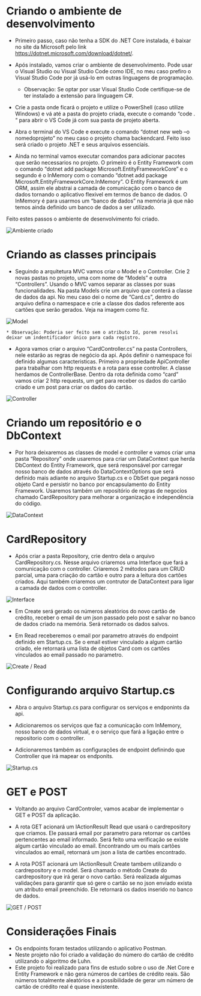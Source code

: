 # Criando o ambiente de desenvolvimento

 - Primeiro passo, caso não tenha a SDK do .NET Core instalada, é baixar no site da Microsoft pelo link https://dotnet.microsoft.com/download/dotnet/.

 - Após instalado, vamos criar o ambiente de desenvolvimento. Pode usar o Visual Studio ou Visual Studio Code como IDE, no meu caso prefiro o Visual Studio Code por já usá-lo em outras linguagens de programação. 
    * Observação: Se optar por usar Visual Studio Code certifique-se de ter instalado a extensão para linguagem C#.

 - Crie a pasta onde ficará o projeto e utilize o PowerShell (caso utilize Windows) e vá até a pasta do projeto criada, execute o comando “code . “ para abrir o VS Code já com sua pasta de projeto aberta.

 - Abra o terminal do VS Code e execute o comando “dotnet new web –o nomedoprojeto” no meu caso o projeto chama backendcard. Feito isso será criado o projeto .NET e seus arquivos essenciais.

 - Ainda no terminal vamos executar comandos para adicionar pacotes que serão necessarios no projeto. O primeiro é o Entity Framework com o comando “dotnet add package Microsoft.EntityFrameworkCore” e o segundo é o InMemory com o comando “dotnet add package Microsoft.EntityFrameworkCore.InMemory”. O Entity Framework é um ORM, assim ele abstrai a camada de comunicação com o banco de dados tornando o aplicativo flexivel em termos de banco de dados. O InMemory é para usarmos um “banco de dados” na memória já que não temos ainda definido um banco de dados a ser utilizado.
 
Feito estes passos o ambiente de desenvolvimento foi criado.

 ![Ambiente criado](/img/ambientedev.png)


# Criando as classes principais

 - Seguindo a arquitetura MVC vamos criar o Model e o Controller. Crie 2 novas pastas no projeto, uma com nome de “Models” e  outra “Controllers”. Usando o MVC vamos separar as classes por suas funcionalidades. Na pasta Models crie um arquivo que conterá a classe de dados da api. No meu caso dei o nome de “Card.cs”, dentro do arquivo defina o namespace e crie a classe dos dados referente aos cartões que serão gerados. Veja na imagem como fiz.

 ![Model](/img/model.png)  

    * Observação: Poderia ser feito sem o atributo Id, porem resolvi deixar um indentificador único para cada registro.

 - Agora vamos criar o arquivo “CardController.cs” na pasta Controllers, nele estarão as regras de negócio da api.
Após definir o namespace foi definido algumas caracteristicas. Primeiro a propriedade ApiController para trabalhar com http requests e a rota para esse controller. A classe herdamos de ControllerBase. Dentro da rota definida como “card” vamos criar 2 http requests, um get para receber os dados do cartão criado e um post para criar os dados do cartão.

 ![Controller](/img/cardcontroller.png)


# Criando um repositório e o DbContext
 - Por hora deixaremos as classes de model e controller e vamos criar uma pasta “Repository” onde usaremos para criar um DataContext que herda DbContext do Entity Framework, que será responsável por carregar nosso banco de dados através do DataContextOptions que será definido mais adiante no arquivo Startup.cs e o DbSet que pegará nosso objeto Card e persistir no banco por encapsulamento do Entity Framework. Usaremos também um repositório de regras de negocios chamado CardRepository para melhorar a organização e independência do código.
 
 ![DataContext](/img/DataContext.png)


# CardRepository

 - Após criar a pasta Repository, crie dentro dela o arquivo CardRepository.cs. Nesse arquivo criaremos uma Interface que fará a comunicação com o controller. Criaremos 2 métodos para um CRUD parcial, uma para criação do cartão e outro para a leitura dos cartões criados. Aqui também criaremos um contrutor de DataContext para ligar a camada de dados com o controller. 

 ![Interface](/img/cardrepository1.png)

 - Em Create será gerado os números aleatórios do novo cartão de crédito, receber o email de um json passado pelo post e salvar no banco de dados criado na memória. Será retornado os dados salvos.

 - Em Read receberemos o email por parametro através do endpoint definido em Startup.cs. Se o email estiver vinculado a algum cartão criado, ele retornará  uma lista de objetos Card com os cartões vinculados ao email passado no parametro.

 ![Create / Read](/img/cardrepository2.png)


# Configurando arquivo Startup.cs

 - Abra o arquivo Startup.cs para configurar os serviços e endponints da api. 

 - Adicionaremos os serviços que faz a comunicação com InMemory, nosso banco de dados virtual, e o serviço que fará a ligação entre o repositorio com o controller.

 - Adicionaremos também as configurações de endpoint definindo que Controller que irá mapear os endponits.

 ![Startup.cs](/img/startup.png)


# GET e POST

 - Voltando ao arquivo CardControler, vamos acabar de implementar o GET e POST da aplicação.

 - A rota GET acionará um IActionResult Read que usará o cardrepository que criamos. Ele passará email por parametro para retornar os cartões pertencentes ao email informado. Será feito uma verificação se existe algum cartão vinculado ao email. Encontrando um ou mais cartões vinculados ao email, retornará um json a lista de cartões encontrado.

 - A rota POST acionará um IActionResult Create tambem utilizando o cardrepository e o model. Será chamado o método Create do cardrepository que irá gerar o novo cartão. Será realizada algumas validações para garantir que só gere o cartão se no json enviado exista um atributo email preenchido. Ele retornará os dados inserido no banco de dados.

 ![GET / POST](/img/getpost.png)


# Considerações Finais

 - Os endpoints foram testados utilizando o aplicativo Postman.
 - Neste projeto não foi criado a validação do número do cartão de crédito utilizando o algoritmo de Luhn.
 - Este projeto foi realizado para fins de estudo sobre o uso de .Net Core e Entity Framework e não gera números de cartões de crédito reais. São números totalmente aleatórios e a possibilidade de gerar um número de cartão de crédito real é quase inexistente.

 







